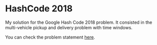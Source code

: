 # HashCode 2018
My solution for the Google Hash Code 2018 problem. It consisted in the multi-vehicle pickup and delivery problem with time windows.

You can check the problem statement [here](statement.pdf).
